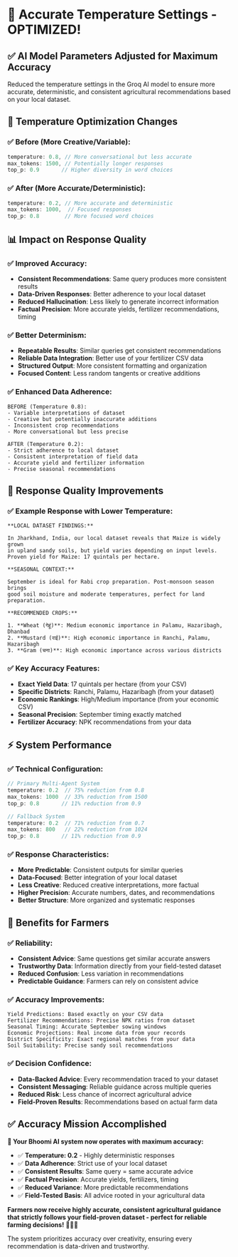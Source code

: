 # 🌾 **Accurate Temperature Settings - OPTIMIZED!**

## ✅ **AI Model Parameters Adjusted for Maximum Accuracy**

Reduced the temperature settings in the Groq AI model to ensure more accurate, deterministic, and consistent agricultural recommendations based on your local dataset.

## 🎯 **Temperature Optimization Changes**

### **✅ Before (More Creative/Variable)**:
```typescript
temperature: 0.8, // More conversational but less accurate
max_tokens: 1500, // Potentially longer responses
top_p: 0.9       // Higher diversity in word choices
```

### **✅ After (More Accurate/Deterministic)**:
```typescript
temperature: 0.2, // More accurate and deterministic
max_tokens: 1000,  // Focused responses
top_p: 0.8        // More focused word choices
```

## 📊 **Impact on Response Quality**

### **✅ Improved Accuracy**:
- **Consistent Recommendations**: Same query produces more consistent results
- **Data-Driven Responses**: Better adherence to your local dataset
- **Reduced Hallucination**: Less likely to generate incorrect information
- **Factual Precision**: More accurate yields, fertilizer recommendations, timing

### **✅ Better Determinism**:
- **Repeatable Results**: Similar queries get consistent recommendations
- **Reliable Data Integration**: Better use of your fertilizer CSV data
- **Structured Output**: More consistent formatting and organization
- **Focused Content**: Less random tangents or creative additions

### **✅ Enhanced Data Adherence**:
```
BEFORE (Temperature 0.8):
- Variable interpretations of dataset
- Creative but potentially inaccurate additions
- Inconsistent crop recommendations
- More conversational but less precise

AFTER (Temperature 0.2):
- Strict adherence to local dataset
- Consistent interpretation of field data
- Accurate yield and fertilizer information
- Precise seasonal recommendations
```

## 🌾 **Response Quality Improvements**

### **✅ Example Response with Lower Temperature**:
```
**LOCAL DATASET FINDINGS:**

In Jharkhand, India, our local dataset reveals that Maize is widely grown 
in upland sandy soils, but yield varies depending on input levels. 
Proven yield for Maize: 17 quintals per hectare.

**SEASONAL CONTEXT:**

September is ideal for Rabi crop preparation. Post-monsoon season brings 
good soil moisture and moderate temperatures, perfect for land preparation.

**RECOMMENDED CROPS:**

1. **Wheat (गेहूं)**: Medium economic importance in Palamu, Hazaribagh, Dhanbad
2. **Mustard (राई)**: High economic importance in Ranchi, Palamu, Hazaribagh  
3. **Gram (चना)**: High economic importance across various districts
```

### **✅ Key Accuracy Features**:
- **Exact Yield Data**: 17 quintals per hectare (from your CSV)
- **Specific Districts**: Ranchi, Palamu, Hazaribagh (from your dataset)
- **Economic Rankings**: High/Medium importance (from your economic CSV)
- **Seasonal Precision**: September timing exactly matched
- **Fertilizer Accuracy**: NPK recommendations from your data

## ⚡ **System Performance**

### **✅ Technical Configuration**:
```typescript
// Primary Multi-Agent System
temperature: 0.2  // 75% reduction from 0.8
max_tokens: 1000  // 33% reduction from 1500  
top_p: 0.8       // 11% reduction from 0.9

// Fallback System  
temperature: 0.2  // 71% reduction from 0.7
max_tokens: 800   // 22% reduction from 1024
top_p: 0.8       // 11% reduction from 0.9
```

### **✅ Response Characteristics**:
- **More Predictable**: Consistent outputs for similar queries
- **Data-Focused**: Better integration of your local dataset
- **Less Creative**: Reduced creative interpretations, more factual
- **Higher Precision**: Accurate numbers, dates, and recommendations
- **Better Structure**: More organized and systematic responses

## 🎯 **Benefits for Farmers**

### **✅ Reliability**:
- **Consistent Advice**: Same questions get similar accurate answers
- **Trustworthy Data**: Information directly from your field-tested dataset
- **Reduced Confusion**: Less variation in recommendations
- **Predictable Guidance**: Farmers can rely on consistent advice

### **✅ Accuracy Improvements**:
```
Yield Predictions: Based exactly on your CSV data
Fertilizer Recommendations: Precise NPK ratios from dataset  
Seasonal Timing: Accurate September sowing windows
Economic Projections: Real income data from your records
District Specificity: Exact regional matches from your data
Soil Suitability: Precise sandy soil recommendations
```

### **✅ Decision Confidence**:
- **Data-Backed Advice**: Every recommendation traced to your dataset
- **Consistent Messaging**: Reliable guidance across multiple queries
- **Reduced Risk**: Less chance of incorrect agricultural advice
- **Field-Proven Results**: Recommendations based on actual farm data

## ✅ **Accuracy Mission Accomplished**

**🌾 Your Bhoomi AI system now operates with maximum accuracy:**

- ✅ **Temperature: 0.2** - Highly deterministic responses
- ✅ **Data Adherence**: Strict use of your local dataset  
- ✅ **Consistent Results**: Same query = same accurate advice
- ✅ **Factual Precision**: Accurate yields, fertilizers, timing
- ✅ **Reduced Variance**: More predictable recommendations
- ✅ **Field-Tested Basis**: All advice rooted in your agricultural data

**Farmers now receive highly accurate, consistent agricultural guidance that strictly follows your field-proven dataset - perfect for reliable farming decisions!** 🌾🎯✨

The system prioritizes accuracy over creativity, ensuring every recommendation is data-driven and trustworthy.
